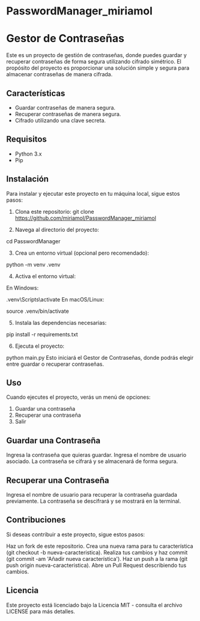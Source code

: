 # PasswordManager_miriamol

# Gestor de Contraseñas

Este es un proyecto de gestión de contraseñas, donde puedes guardar y recuperar contraseñas de forma segura utilizando cifrado simétrico. El propósito del proyecto es proporcionar una solución simple y segura para almacenar contraseñas de manera cifrada.

## Características

- Guardar contraseñas de manera segura.
- Recuperar contraseñas de manera segura.
- Cifrado utilizando una clave secreta.

## Requisitos

- Python 3.x
- Pip

## Instalación

Para instalar y ejecutar este proyecto en tu máquina local, sigue estos pasos:

1. Clona este repositorio:
   git clone https://github.com/miriamol/PasswordManager_miriamol

2. Navega al directorio del proyecto:

cd PasswordManager

3. Crea un entorno virtual (opcional pero recomendado):

python -m venv .venv

4. Activa el entorno virtual:

En Windows:

.venv\Scripts\activate
En macOS/Linux:

source .venv/bin/activate

5. Instala las dependencias necesarias:

pip install -r requirements.txt

6. Ejecuta el proyecto:

python main.py
Esto iniciará el Gestor de Contraseñas, donde podrás elegir entre guardar o recuperar contraseñas.

## Uso
Cuando ejecutes el proyecto, verás un menú de opciones:

1. Guardar una contraseña
2. Recuperar una contraseña
3. Salir

## Guardar una Contraseña
Ingresa la contraseña que quieras guardar.
Ingresa el nombre de usuario asociado.
La contraseña se cifrará y se almacenará de forma segura.

## Recuperar una Contraseña
Ingresa el nombre de usuario para recuperar la contraseña guardada previamente.
La contraseña se descifrará y se mostrará en la terminal.

## Contribuciones
Si deseas contribuir a este proyecto, sigue estos pasos:

Haz un fork de este repositorio.
Crea una nueva rama para tu característica (git checkout -b nueva-caracteristica).
Realiza tus cambios y haz commit (git commit -am 'Añadir nueva característica').
Haz un push a la rama (git push origin nueva-caracteristica).
Abre un Pull Request describiendo tus cambios.

## Licencia
Este proyecto está licenciado bajo la Licencia MIT - consulta el archivo LICENSE para más detalles.